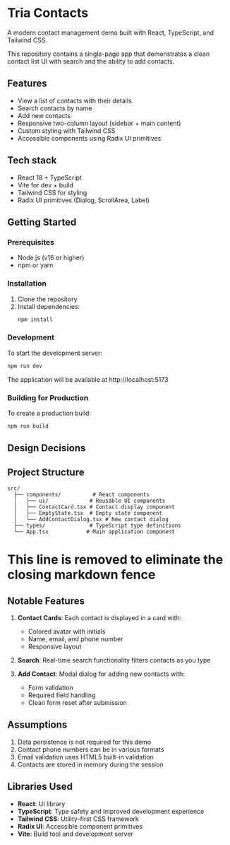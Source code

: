 # Tria Contacts
A modern contact management demo built with React, TypeScript, and Tailwind CSS.

This repository contains a single-page app that demonstrates a clean contact list UI with search and the ability to add contacts.

## Features

- View a list of contacts with their details
- Search contacts by name
- Add new contacts
- Responsive two-column layout (sidebar + main content)
- Custom styling with Tailwind CSS
- Accessible components using Radix UI primitives

## Tech stack

- React 18 + TypeScript
- Vite for dev + build
- Tailwind CSS for styling
- Radix UI primitives (Dialog, ScrollArea, Label)

## Getting Started

### Prerequisites

- Node.js (v16 or higher)
- npm or yarn

### Installation

1. Clone the repository
2. Install dependencies:
   ```bash
   npm install
   ```

### Development

To start the development server:

```bash
npm run dev
```

The application will be available at http://localhost:5173

### Building for Production

To create a production build:

```bash
npm run build
```

## Design Decisions


## Project Structure

```
src/
  ├── components/          # React components
  │   ├── ui/             # Reusable UI components
  │   ├── ContactCard.tsx # Contact display component
  │   ├── EmptyState.tsx  # Empty state component
  │   └── AddContactDialog.tsx # New contact dialog
  ├── types/              # TypeScript type definitions
  └── App.tsx            # Main application component
```
   # This line is removed to eliminate the closing markdown fence
## Notable Features

1. **Contact Cards**: Each contact is displayed in a card with:
   - Colored avatar with initials
   - Name, email, and phone number
   - Responsive layout

2. **Search**: Real-time search functionality filters contacts as you type

3. **Add Contact**: Modal dialog for adding new contacts with:
   - Form validation
   - Required field handling
   - Clean form reset after submission

## Assumptions

1. Data persistence is not required for this demo
2. Contact phone numbers can be in various formats
3. Email validation uses HTML5 built-in validation
4. Contacts are stored in memory during the session

## Libraries Used

- **React**: UI library
- **TypeScript**: Type safety and improved development experience
- **Tailwind CSS**: Utility-first CSS framework
- **Radix UI**: Accessible component primitives
- **Vite**: Build tool and development server